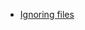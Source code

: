<!-- 
.. link: 
.. description: 
.. tags: 
.. date: 2013/09/30 18:09:22
.. title: Git references
.. slug: git-references
-->

* [Ignoring files](https://help.github.com/articles/ignoring-files)

